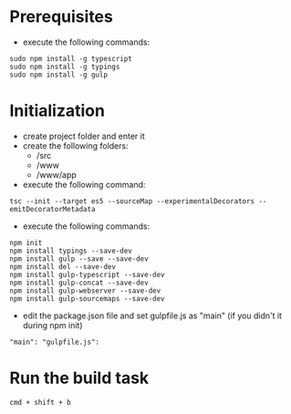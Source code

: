 # Prerequisites
* execute the following commands:
```
sudo npm install -g typescript
sudo npm install -g typings
sudo npm install -g gulp
```

# Initialization
* create project folder and enter it
* create the following folders:
    * /src
    * /www
    * /www/app
* execute the following command:

```
tsc --init --target es5 --sourceMap --experimentalDecorators --emitDecoratorMetadata
```

* execute the following commands:

```
npm init
npm install typings --save-dev
npm install gulp --save --save-dev
npm install del --save-dev
npm install gulp-typescript --save-dev
npm install gulp-concat --save-dev
npm install gulp-webserver --save-dev
npm install gulp-sourcemaps --save-dev
```

* edit the package.json file and set gulpfile.js as "main" (if you didn't it during npm init)

```
"main": "gulpfile.js":
```

# Run the build task
    cmd + shift + b